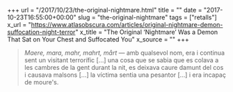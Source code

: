 +++
url = "/2017/10/23/the-original-nightmare.html"
title = ""
date = "2017-10-23T16:55:00+00:00"
slug = "the-original-nightmare"
tags = ["retalls"]
x_url = "https://www.atlasobscura.com/articles/original-nightmare-demon-suffocation-night-terror"
x_title = "The Original ‘Nightmare’ Was a Demon That Sat on Your Chest and Suffocated You"
x_source = ""
+++


> *Maere, mara, mahr, mahrt, mårt* — amb qualsevol nom, era i continua sent un visitant terrorífic […] una cosa que se sabia que es colava a les cambres de la gent durant la nit, es deixava caure damunt del cos i causava malsons […] la víctima sentia una pesantor […] i era incapaç de moure's.
